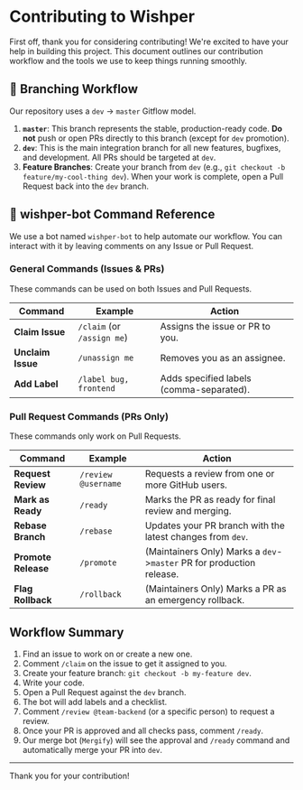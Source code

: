 # Contributing to Wishper

First off, thank you for considering contributing! We're excited to have your help in building this project. This document outlines our contribution workflow and the tools we use to keep things running smoothly.

## 🚀 Branching Workflow

Our repository uses a `dev` -> `master` Gitflow model.

1. **`master`**: This branch represents the stable, production-ready code. **Do not** push or open PRs directly to this branch (except for `dev` promotion).
2. **`dev`**: This is the main integration branch for all new features, bugfixes, and development. All PRs should be targeted at `dev`.
3. **Feature Branches**: Create your branch from `dev` (e.g., `git checkout -b feature/my-cool-thing dev`). When your work is complete, open a Pull Request back into the `dev` branch.

## 🤖 wishper-bot Command Reference

We use a bot named `wishper-bot` to help automate our workflow. You can interact with it by leaving comments on any Issue or Pull Request.

### General Commands (Issues & PRs)

These commands can be used on both Issues and Pull Requests.

| Command | Example | Action |
| --- | --- | --- |
| **Claim Issue** | `/claim` (or `/assign me`) | Assigns the issue or PR to you. |
| **Unclaim Issue** | `/unassign me` | Removes you as an assignee. |
| **Add Label** | `/label bug, frontend` | Adds specified labels (comma-separated). |

### Pull Request Commands (PRs Only)

These commands only work on Pull Requests.

| Command | Example | Action |
| --- | --- | --- |
| **Request Review** | `/review @username` | Requests a review from one or more GitHub users. |
| **Mark as Ready** | `/ready` | Marks the PR as ready for final review and merging. |
| **Rebase Branch** | `/rebase` | Updates your PR branch with the latest changes from `dev`. |
| **Promote Release** | `/promote` | (Maintainers Only) Marks a `dev`->`master` PR for production release. |
| **Flag Rollback** | `/rollback` | (Maintainers Only) Marks a PR as an emergency rollback. |

## Workflow Summary

1. Find an issue to work on or create a new one.
2. Comment `/claim` on the issue to get it assigned to you.
3. Create your feature branch: `git checkout -b my-feature dev`.
4. Write your code.
5. Open a Pull Request against the `dev` branch.
6. The bot will add labels and a checklist.
7. Comment `/review @team-backend` (or a specific person) to request a review.
8. Once your PR is approved and all checks pass, comment `/ready`.
9. Our merge bot (`Mergify`) will see the approval and `/ready` command and automatically merge your PR into `dev`.

---

Thank you for your contribution!
